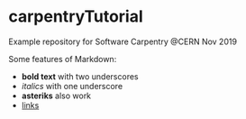 # carpentryTutorial
Example repository for Software Carpentry @CERN Nov 2019

Some features of Markdown:

- __bold text__ with two underscores
- _italics_ with one underscore
- **asteriks** also work
- [links](https://home.cern)
